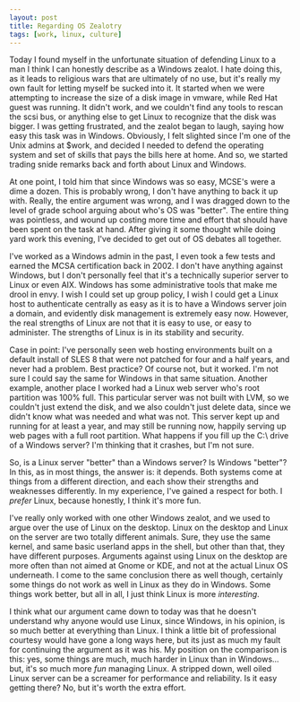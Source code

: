 ```yaml
--- 
layout: post
title: Regarding OS Zealotry
tags: [work, linux, culture]
---
```


Today I found myself in the unfortunate situation of defending Linux to a man I think I can honestly describe as a Windows zealot.  I hate doing this, as it leads to religious wars that are ultimately of no use, but it's really my own fault for letting myself be sucked into it.  It started when we were attempting to increase the size of a disk image in vmware, while Red Hat guest was running.  It didn't work, and we couldn't find any tools to rescan the scsi bus, or anything else to get Linux to recognize that the disk was bigger.  I was getting frustrated, and the zealot began to laugh, saying how easy this task was in Windows.  Obviously, I felt slighted since I'm one of the Unix admins at $work, and decided I needed to defend the operating system and set of skills that pays the bills here at home.  And so, we started trading snide remarks back and forth about Linux and Windows.

At one point, I told him that since Windows was so easy, MCSE's were a dime a dozen.  This is probably wrong, I don't have anything to back it up with.  Really, the entire argument was wrong, and I was dragged down to the level of grade school arguing about who's OS was "better".  The entire thing was pointless, and wound up costing more time and effort that should have been spent on the task at hand.  After giving it some thought while doing yard work this evening, I've decided to get out of OS debates all  together.

I've worked as a Windows admin in the past, I even took a few tests and earned the MCSA certification back in 2002.  I don't have anything against Windows, but I don't personally feel that it's a technically superior server to Linux or even AIX.  Windows has some administrative tools that make me drool in envy.  I wish I could set up group policy, I wish I could get a Linux host to authenticate centrally as easy as it is to have a Windows server join a domain, and evidently disk management is extremely easy now.  However, the real strengths of Linux are not that it is easy to use, or easy to administer.  The strengths of Linux is in its stability and security.

Case in point: I've personally seen web hosting environments built on a default install of SLES 8 that were not patched for four and a half years, and never had a problem.  Best practice?  Of course not, but it worked.  I'm not sure I could say the same for Windows in that same situation.  Another example, another place I worked had a Linux web server who's root partition was 100% full.  This particular server was not built with LVM, so we couldn't just extend the disk, and we also couldn't just delete data, since we didn't know what was needed and what was not.  This server kept up and running for at least a year, and may still be running now, happily serving up web pages with a full root partition.  What happens if you fill up the C:\ drive of a Windows server?  I'm thinking that it crashes, but I'm not sure.  

So, is a Linux server "better" than a Windows server?  Is Windows "better"?  In this, as in most things, the answer is: it depends.  Both systems come at things from a different direction, and each show their strengths and weaknesses differently.  In my experience, I've gained a respect for both.  I *prefer* Linux, because honestly, I think it's more fun.

I've really only worked with one other Windows zealot, and we used to argue over the use of Linux on the desktop.  Linux on the desktop and Linux on the server are two totally different animals.  Sure, they use the same kernel, and same basic userland apps in the shell, but other than that, they have different purposes.  Arguments against using Linux on the desktop are more often than not aimed at Gnome or KDE, and not at the actual Linux OS underneath.  I come to the same conclusion there as well though, certainly some things do not work as well in Linux as they do in Windows.  Some things work better, but all in all, I just think Linux is more *interesting*.  

I think what our argument came down to today was that he doesn't understand why anyone would use Linux, since Windows, in his opinion, is so much better at everything than Linux.  I think a little bit of professional courtesy would have gone a long ways here, but its just as much my fault for continuing the argument as it was his.  My position on the comparison is this:  yes, some things are much, much harder in Linux than in Windows... but, it's so much more *fun* managing Linux.  A stripped down, well oiled Linux server can be a screamer for performance and reliability.  Is it easy getting there?  No, but it's worth the extra effort.  

